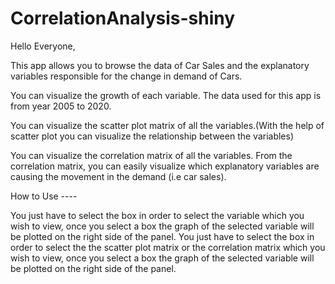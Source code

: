 # CorrelationAnalysis-shiny
Hello Everyone,

This app allows you to browse the data of Car Sales and the explanatory variables responsible for the change in demand of Cars.

You can visualize the growth of each variable. The data used for this app is from year 2005 to 2020.

You can visualize the scatter plot matrix of all the variables.(With the help of scatter plot you can visualize the relationship between the variables)

You can visualize the correlation matrix of all the variables. From the correlation matrix, you can easily visualize which explanatory variables are causing the movement in the demand (i.e car sales).

How to Use ----


You just have to select the box in order to select the variable which you wish to view, once you select a box the graph of the selected variable will be plotted on the right side of the panel.
You just have to select the box in order to select the the scatter plot matrix or the correlation matrix which you wish to view, once you select a box the graph of the selected variable will be plotted on the right side of the panel.

